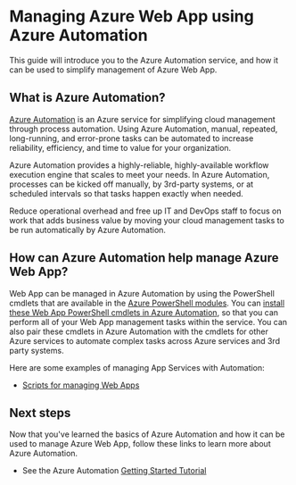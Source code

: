 <properties
    pageTitle="Manage Azure Web App using Azure Automation | Azure"
    description="Learn about how the Azure Automation service can be used to manage Azure Web App."
    services="app-service\web, automation"
    documentationcenter=""
    author="mgoedtel"
    manager="jwhit"
    editor="" />
<tags
    ms.assetid="c960a44f-f941-401d-afba-a4bc0f0394eb"
    ms.service="app-service-web"
    ms.workload="web"
    ms.tgt_pltfrm="na"
    ms.devlang="na"
    ms.topic="article"
    ms.date="07/29/2016"
    wacn.date=""
    ms.author="magoedte;csand" />

# Managing Azure Web App using Azure Automation
This guide will introduce you to the Azure Automation service, and how it can be used to simplify management of Azure Web App.

## What is Azure Automation?
[Azure Automation](/documentation/articles/automation-intro/) is an Azure service for simplifying cloud management through process automation. Using Azure Automation, manual, repeated, long-running, and error-prone tasks can be automated to increase reliability, efficiency, and time to value for your organization.

Azure Automation provides a highly-reliable, highly-available workflow execution engine that scales to meet your needs. In Azure Automation, processes can be kicked off manually, by 3rd-party systems, or at scheduled intervals so that tasks happen exactly when needed.

Reduce operational overhead and free up IT and DevOps staff to focus on work that adds business value by moving your cloud management tasks to be run automatically by Azure Automation.

## How can Azure Automation help manage Azure Web App?
Web App can be managed in Azure Automation by using the PowerShell cmdlets that are available in the [Azure PowerShell modules](/documentation/articles/powershell-install-configure/). You can [install these Web App PowerShell cmdlets in Azure Automation](https://azure.microsoft.com/blog/announcing-azure-resource-manager-support-azure-automation-runbooks/), so that you can perform all of your Web App management tasks within the service. You can also pair these cmdlets in Azure Automation with the cmdlets for other Azure services to automate complex tasks across Azure services and 3rd party systems.

Here are some examples of managing App Services with Automation:

* [Scripts for managing Web Apps](https://azure.microsoft.com/documentation/scripts/)

## Next steps
Now that you've learned the basics of Azure Automation and how it can be used to manage Azure Web App, follow these links to learn more about Azure Automation.

* See the Azure Automation [Getting Started Tutorial](/documentation/articles/automation-first-runbook-graphical/)

